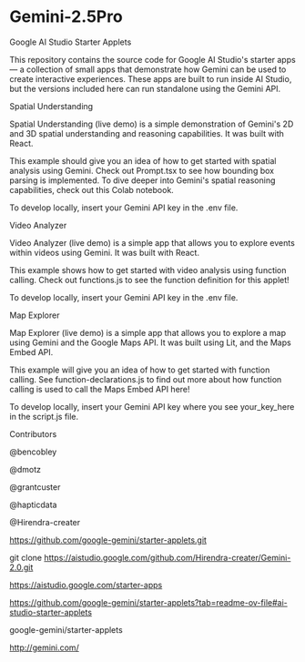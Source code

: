 # Gemini-2.5Pro
Google AI Studio Starter Applets
<br>

This repository contains the source code for Google AI Studio's starter apps — a collection of small apps that demonstrate how Gemini can be used to create interactive experiences. These apps are built to run inside AI Studio, but the versions included here can run standalone using the Gemini API.

Spatial Understanding
<br>

Spatial Understanding (live demo) is a simple demonstration of Gemini's 2D and 3D spatial understanding and reasoning capabilities. It was built with React.

This example should give you an idea of how to get started with spatial analysis using Gemini. Check out Prompt.tsx to see how bounding box parsing is implemented. To dive deeper into Gemini's spatial reasoning capabilities, check out this Colab notebook.

To develop locally, insert your Gemini API key in the .env file.

Video Analyzer
<br>

Video Analyzer (live demo) is a simple app that allows you to explore events within videos using Gemini. It was built with React.

This example shows how to get started with video analysis using function calling. Check out functions.js to see the function definition for this applet!

To develop locally, insert your Gemini API key in the .env file.

Map Explorer
<br>

Map Explorer (live demo) is a simple app that allows you to explore a map using Gemini and the Google Maps API. It was built using Lit, and the Maps Embed API.
<br>


This example will give you an idea of how to get started with function calling. See function-declarations.js to find out more about how function calling is used to call the Maps Embed API here!
<br>


To develop locally, insert your Gemini API key where you see your_key_here in the script.js file.
<br>


Contributors
<br>

@bencobley
<br>

@dmotz
<br>

@grantcuster
<br>

@hapticdata
<br>

@Hirendra-creater

https://github.com/google-gemini/starter-applets.git
<br>

git clone https://aistudio.google.com/github.com/Hirendra-creater/Gemini-2.0.git
<br>

https://aistudio.google.com/starter-apps
<br>

https://github.com/google-gemini/starter-applets?tab=readme-ov-file#ai-studio-starter-applets
<br>

google-gemini/starter-applets

 http://gemini.com/

